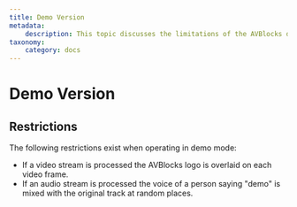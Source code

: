```yaml
---
title: Demo Version
metadata:
    description: This topic discusses the limitations of the AVBlocks demo version.
taxonomy:
    category: docs
---
```


# Demo Version

## Restrictions

The following restrictions exist when operating in demo mode:

* If a video stream is processed the AVBlocks logo is overlaid on each video frame.
* If an audio stream is processed the voice of a person saying "demo" is mixed with the original track at random places.